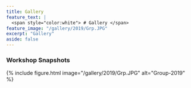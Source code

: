 ```yaml
---
title: Gallery
feature_text: |
  <span style="color:white"> # Gallery </span>
feature_image: "/gallery/2019/Grp.JPG"
excerpt: "Gallery"
aside: false
---
```


### Workshop Snapshots

{% include figure.html image="/gallery/2019/Grp.JPG" alt="Group-2019" %}
